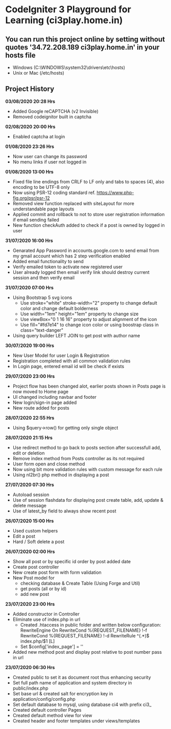 # CodeIgniter 3 Playground for Learning (ci3play.home.in)
## You can run this project online by setting without quotes '34.72.208.189	ci3play.home.in' in your hosts file
- Windows (C:\WINDOWS\system32\drivers\etc\hosts)
- Unix or Mac (/etc/hosts)

## Project History
**03/08/2020 20:28 Hrs**
- Added Google reCAPTCHA (v2 Invisible)
- Removed codeignitor built in captcha

**02/08/2020 20:00 Hrs**
- Enabled captcha at login

**01/08/2020 23:26 Hrs**
- Now user can change its password
- No menu links if user not logged in

**01/08/2020 13:00 Hrs**
- Fixed file line endings from CRLF to LF only and tabs to spaces (4), also encoding to be UTF-8 only
- Now using PSR-12 coding standard ref. https://www.php-fig.org/psr/psr-12
- Removed view function replaced with siteLayout for more understandable page layouts
- Applied commit and rollback to not to store user registration information if email sending failed
- New function checkAuth added to check if a post is owned by logged in user

**31/07/2020 16:00 Hrs**
- Genarated App Password in accounts.google.com to send email from my gmail account which has 2 step verification enabled
- Added email functionality to send
- Verify emailed token to activate new registered user
- User already logged then email verify link should destroy current session and then verify email

**31/07/2020 07:00 Hrs**
- Using Bootstrap 5 svg icons
    - Use stroke="white" stroke-width="2" property to change default color and change default bolderness
    - Use width="1em" height="1em" property to change size
    - Use viewBox="0 1 16 16" property to adjust alignment of the icon
    - Use fill="#fd7e14" to change icon color or using boostrap class in class="text-danger"
- Using query builder LEFT JOIN to get post with author name

**30/07/2020 19:00 Hrs**
- New User Model for user Login & Registration
- Registration completed with all common validation rules
- In Login page, entered email id will be check if exists

**29/07/2020 23:00 Hrs**
- Project flow has been changed alot, earlier posts shown in Posts page is now moved to Home page
- UI changed including navbar and footer
- New login/sign-in page added
- New route added for posts

**28/07/2020 22:55 Hrs**
- Using $query->row() for getting only single object

**28/07/2020 21:15 Hrs**
- Use redirect method to go back to posts section after successfull add, edit or deletion
- Remove index method from Posts controller as its not required
- User form open and close method
- Now using bit more validation rules with custom message for each rule
- Using nl2br() php method in displaying a post

**27/07/2020 07:30 Hrs**
- Autoload session
- Use of session flashdata for displaying post create table, add, update & delete message
- Use of latest_by field to always show recent post

**26/07/2020 15:00 Hrs**
- Used custom helpers
- Edit a post
- Hard / Soft delete a post

**26/07/2020 02:00 Hrs**
- Show all post or by specific id order by post added date
- Create post controller
- New create post form with form validation
- New Post model for
    - checking database & Create Table (Using Forge and Util)
    - get posts (all or by id)
    - add new post

**23/07/2020 23:00 Hrs**
- Added constructor in Controller
- Eliminate use of index.php in url
    - Created .htaccess in public folder and written below configuration:
        RewriteEngine On
        RewriteCond %{REQUEST_FILENAME} !-f
        RewriteCond %{REQUEST_FILENAME} !-d
        RewriteRule ^(.*)$ index.php/$1 [L]
    - Set $config['index_page'] = ''
- Added new method post and display post relative to post number pass in url

**23/07/2020 06:30 Hrs**
- Created public to set it as document root thus enhancing security
- Set full path name of application and system directory in public/index.php
- Set base url & created salt for encryption key in application/config/config.php
- Set default database to mysql, using database ci4 with prefix ci3_
- Created default controller Pages
- Created default method view for view
- Created header and footer templates under views/templates
